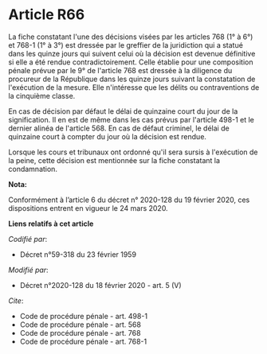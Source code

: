 # Article R66

La fiche constatant l'une des décisions visées par les articles 768 (1° à 6°) et 768-1 (1° à 3°) est dressée par le greffier
de la juridiction qui a statué dans les quinze jours qui suivent celui où la décision est devenue définitive si elle a été
rendue contradictoirement. Celle établie pour une composition pénale prévue par le 9° de l'article 768 est dressée à la
diligence du procureur de la République dans les quinze jours suivant la constatation de l'exécution de la mesure. Elle
n'intéresse que les délits ou contraventions de la cinquième classe.

En cas de décision par défaut le délai de quinzaine court du jour de la signification. Il en est de même dans les cas prévus
par l'article 498-1 et le dernier alinéa de l'article 568. En cas de défaut criminel, le délai de quinzaine court à compter
du jour où la décision est rendue.

Lorsque les cours et tribunaux ont ordonné qu'il sera sursis à l'exécution de la peine, cette décision est mentionnée sur la
fiche constatant la condamnation.

**Nota:**

Conformément à l’article 6 du décret n° 2020-128 du 19 février 2020, ces dispositions entrent en vigueur le 24 mars 2020.

**Liens relatifs à cet article**

_Codifié par_:

  - Décret n°59-318 du 23 février 1959

_Modifié par_:

  - Décret n°2020-128 du 18 février 2020 - art. 5 (V)

_Cite_:

  - Code de procédure pénale - art. 498-1
  - Code de procédure pénale - art. 568
  - Code de procédure pénale - art. 768
  - Code de procédure pénale - art. 768-1
